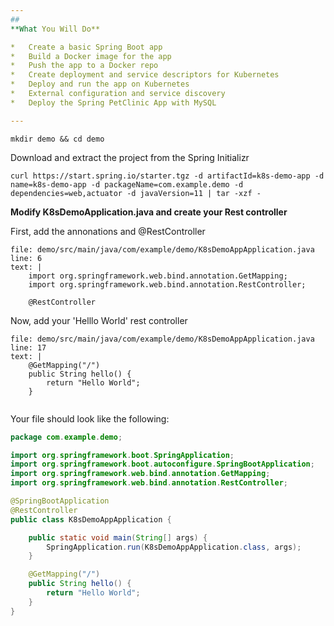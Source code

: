 ```yaml
---
## 
**What You Will Do**

*   Create a basic Spring Boot app
*   Build a Docker image for the app
*   Push the app to a Docker repo
*   Create deployment and service descriptors for Kubernetes
*   Deploy and run the app on Kubernetes
*   External configuration and service discovery
*   Deploy the Spring PetClinic App with MySQL

---
```


```execute-1
mkdir demo && cd demo
```

Download and extract the project from the Spring Initializr
```execute-1
curl https://start.spring.io/starter.tgz -d artifactId=k8s-demo-app -d name=k8s-demo-app -d packageName=com.example.demo -d dependencies=web,actuator -d javaVersion=11 | tar -xzf -
```



**Modify K8sDemoApplication.java and create your Rest  controller**

First, add the annonations and @RestController

```editor:insert-lines-before-line
file: demo/src/main/java/com/example/demo/K8sDemoAppApplication.java
line: 6
text: |
    import org.springframework.web.bind.annotation.GetMapping;
    import org.springframework.web.bind.annotation.RestController;

    @RestController

```

Now, add your 'Helllo World' rest controller
```editor:insert-lines-before-line
file: demo/src/main/java/com/example/demo/K8sDemoAppApplication.java
line: 17
text: |
    @GetMapping("/")
	public String hello() {
		return "Hello World";
	}
    
```



Your file should look like the following: 

```java
package com.example.demo;

import org.springframework.boot.SpringApplication;
import org.springframework.boot.autoconfigure.SpringBootApplication;
import org.springframework.web.bind.annotation.GetMapping;
import org.springframework.web.bind.annotation.RestController;

@SpringBootApplication
@RestController
public class K8sDemoAppApplication {

	public static void main(String[] args) {
		SpringApplication.run(K8sDemoAppApplication.class, args);
	}

	@GetMapping("/")
	public String hello() {
		return "Hello World";
	}
}
```